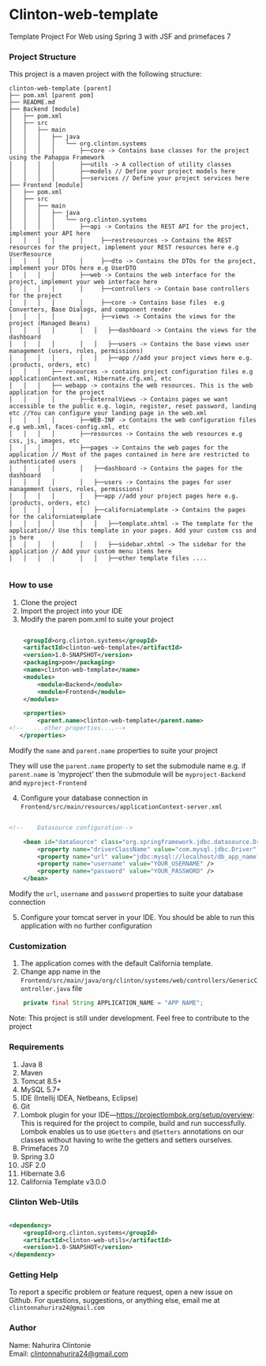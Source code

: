 # Clinton-web-template
Template Project For Web using Spring 3 with JSF and primefaces 7

### Project Structure
This project is a maven project with the following structure:
```
clinton-web-template [parent]
├── pom.xml [parent pom]
├── README.md
├── Backend [module]
│   ├── pom.xml
│   ├── src
│   │   ├── main
│   │   │   ├── java
│   │   │   │   └── org.clinton.systems
│   │   │   │       ├──core -> Contains base classes for the project using the Pahappa Framework
│   │   │   │       ├──utils -> A collection of utility classes
│   │   │   │       ├──models // Define your project models here
│   │   │   │       ├──services // Define your project services here
├── Frontend [module]
│   ├── pom.xml
│   ├── src
│   │   ├── main
│   │   │   ├── java
│   │   │   │   └── org.clinton.systems
│   │   │   │       ├──api -> Contains the REST API for the project, implement your API here
│   │   │   │       │     ├──restresources -> Contains the REST resources for the project, implement your REST resources here e.g UserResource
│   │   │   │       │     ├──dto -> Contains the DTOs for the project, implement your DTOs here e.g UserDTO
│   │   │   │       ├──web -> Contains the web interface for the project, implement your web interface here
│   │   │   │       │     ├──controllers -> Contain base controllers for the project
│   │   │   │       │     ├──core -> Contains base files  e.g Converters, Base Dialogs, and component render
│   │   │   │       │     ├──views -> Contains the views for the project (Managed Beans)
│   │   │   │       │   │   ├──dashboard -> Contains the views for the dashboard
│   │   │   │       │   │   ├──users -> Contains the base views user management (users, roles, permissions)
│   │   │   │       │   │   ├──app //add your project views here e.g. (products, orders, etc)
│   │   │   ├── resources -> contains project configuration files e.g applicationContext.xml, Hibernate.cfg.xml, etc 
│   │   │   ├── webapp -> contains the web resources. This is the web application for the project
│   │   │   │       ├──ExternalViews -> Contains pages we want accessible to the public e.g. login, register, reset password, landing etc //You can configure your landing page in the web.xml
│   │   │   │       ├──WEB-INF -> Contains the web configuration files e.g web.xml, faces-config.xml, etc
│   │   │   │       ├──resources -> Contains the web resources e.g css, js, images, etc
│   │   │   │       ├──pages -> Contains the web pages for the application // Most of the pages contained in here are restricted to authenticated users
│   │   │   │       │   ├──dashboard -> Contains the pages for the dashboard
│   │   │   │       │   ├──users -> Contains the pages for user management (users, roles, permissions)
│   │   │   │       │   ├──app //add your project pages here e.g. (products, orders, etc)
│   │   │   │       │   ├──californiatemplate -> Contains the pages for the californiatemplate
│   │   │   │       │   │   ├──template.xhtml -> The template for the application// Use this template in your pages. Add your custom css and js here
│   │   │   │       │   │   ├──sidebar.xhtml -> The sidebar for the application // Add your custom menu items here
│   │   │   │       │   │   ├──other template files ....


```

### How to use
1. Clone the project
2. Import the project into your IDE
3. Modify the paren pom.xml to suite your project
```xml 

    <groupId>org.clinton.systems</groupId>
    <artifactId>clinton-web-template</artifactId>
    <version>1.0-SNAPSHOT</version>
    <packaging>pom</packaging>
    <name>clinton-web-template</name>
    <modules>
        <module>Backend</module>
        <module>Frontend</module>
    </modules>

    <properties>
        <parent.name>clinton-web-template</parent.name>
<!--   ...other properties....-->
   </properties>
```

Modify the `name` and `parent.name` properties to suite your project

They will use the `parent.name` property to set the submodule name e.g. if `parent.name` is 'myproject' then the submodule will be `myproject-Backend` and `myproject-Frontend`


4. Configure your database connection in `Frontend/src/main/resources/applicationContext-server.xml`

```xml

<!--	Datasource configuration-->

	<bean id="dataSource" class="org.springframework.jdbc.datasource.DriverManagerDataSource">
		<property name="driverClassName" value="com.mysql.jdbc.Driver" />
		<property name="url" value="jdbc:mysql://localhost/db_app_name?createDatabaseIfNotExist=true" />
		<property name="username" value="YOUR_USERNAME" />
		<property name="password" value="YOUR_PASSWORD" />
	</bean>

```
Modify the `url`, `username` and `password` properties to suite your database connection


5. Configure your tomcat server in your IDE. You should be able to run this application with no further configuration

### Customization
1. The application comes with the default California template.
2. Change app name in the `Frontend/src/main/java/org/clinton/systems/web/controllers/GenericController.java` file
```java
    private final String APPLICATION_NAME = "APP NAME";
```


Note: This project is still under development. Feel free to contribute to the project

### Requirements
1. Java 8
2. Maven
3. Tomcat 8.5+
4. MySQL 5.7+
5. IDE (Intellij IDEA, Netbeans, Eclipse)
6. Git
7. Lombok plugin for your IDE—https://projectlombok.org/setup/overview: This is required for the project to compile, build and run successfully. Lombok enables us to use `@Getters` and `@Setters` annotations on our classes without having to write the getters and setters ourselves.
8. Primefaces 7.0
9. Spring 3.0
10. JSF 2.0
11. Hibernate 3.6
12. California Template v3.0.0


### Clinton Web-Utils
```xml

<dependency>
    <groupId>org.clinton.systems</groupId>
    <artifactId>clinton-web-utils</artifactId>
    <version>1.0-SNAPSHOT</version>
</dependency>

```


### Getting Help
To report a specific problem or feature request, open a new issue on Github.
For questions, suggestions, or anything else, email me at `clintonnahurira24@gmail.com`

### Author
Name: Nahurira Clintonie
<br>
Email: clintonnahurira24@gmail.com


